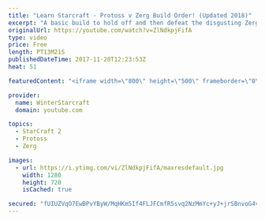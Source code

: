 ```yaml
---
title: "Learn Starcraft - Protoss v Zerg Build Order! (Updated 2018)"
excerpt: "A basic build to hold off and then defeat the disgusting Zerg! Meant for lower level players who have little direction, not for high level players looking for the dankest meta :) -- Watch live at https://www.twitch.tv/wintergaming"
originalUrl: https://youtube.com/watch?v=ZlNdkpjFifA
type: video
price: Free
length: PT13M21S
publishedDateTime: 2017-11-20T12:23:53Z
heat: 51

featuredContent: "<iframe width=\"800\" height=\"500\" frameborder=\"0\" src=\"https://www.youtube.com/embed/ZlNdkpjFifA\" allow=\"accelerometer; autoplay; encrypted-media; gyroscope; picture-in-picture\" allowfullscreen></iframe>"

provider:
  name: WinterStarcraft
  domain: youtube.com

topics:
  - StarCraft 2
  - Protoss
  - Zerg

images:
  - url: https://i.ytimg.com/vi/ZlNdkpjFifA/maxresdefault.jpg
    width: 1280
    height: 720
    isCached: true

secured: "fUIUZVqO7EwBPvYByW/MqHKm5If4FLJFCmfR5svq2NzMmYc+yJ+jrSBnvoG4vNN+jwi9SgNa/6+QgGnB2imNZnqVZGo/CvW8xHsVNeBjujSXFT4WTUcFSIOgkujdw1gNo4yI9QuRjcIOHbpjAuz6I06XiwBQRjzCQAU3HW1nLNDdZF0kndSBBmgIgau+OsnkTqDJZJ1/xDZn7W5dzLILhGepXdJUwcMI14HwyezYVmLcBEqUC6+SnE00vtL/Jy+E1i987rFbs7bJOw5WnjIH8BLZ7yLnSxdJw0SaWO+Beg1BTJH6IdNytQ7XXLjDyDVpcSFbWG+U+3ql8TEeX8IgtfFcJEu1V5vXVxEN5f6s4rMvOTkjnb8e+FWrPPkRyP1PuzMyjAKVDVNSiOKRbia+sQhfK9bSbib7CvtIIV5Z4Mo=;UHd4DF5uWS4FuvxL6xmhvw=="
---
```


